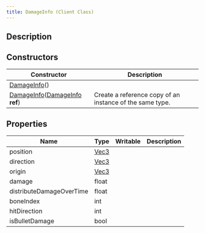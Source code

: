 ```yaml
---
title: DamageInfo (Client Class)
---
```

## Description

## Constructors

| Constructor                                                                                          | Description                                              |
| ---------------------------------------------------------------------------------------------------- | -------------------------------------------------------- |
| [DamageInfo](/vext/ref/cls/clt/damageinfo)()                                                      |                                                          |
| [DamageInfo](/vext/ref/cls/clt/damageinfo)([DamageInfo](/vext/ref/cls/clt/damageinfo) **ref**) | Create a reference copy of an instance of the same type. |

## Properties

| Name                     | Type                              | Writable | Description |
| ------------------------ | --------------------------------- | -------- | ----------- |
| position                 | [Vec3](/vext/ref/cls/shr/vec3) |          |             |
| direction                | [Vec3](/vext/ref/cls/shr/vec3) |          |             |
| origin                   | [Vec3](/vext/ref/cls/shr/vec3) |          |             |
| damage                   | float                             |          |             |
| distributeDamageOverTime | float                             |          |             |
| boneIndex                | int                               |          |             |
| hitDirection             | int                               |          |             |
| isBulletDamage           | bool                              |          |             |
